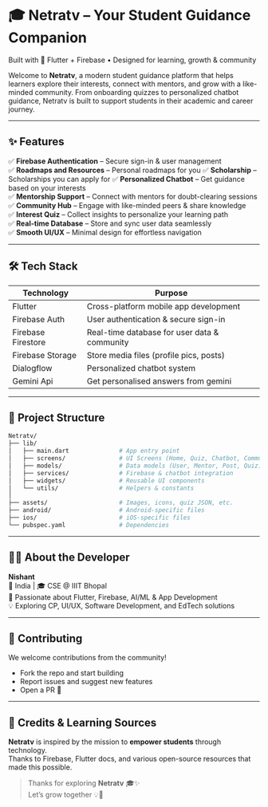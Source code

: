 # 🎓 Netratv – Your Student Guidance Companion  

Built with 💙 Flutter + Firebase • Designed for learning, growth & community  

Welcome to **Netratv**, a modern student guidance platform that helps learners explore their interests, connect with mentors, and grow with a like-minded community. From onboarding quizzes to personalized chatbot guidance, Netratv is built to support students in their academic and career journey.  

---

## ✨ Features  

✅ **Firebase Authentication** – Secure sign-in & user management  
✅ **Roadmaps and Resources** – Personal roadmaps for you
✅ **Scholarship** – Scholarships you can apply for
✅ **Personalized Chatbot** – Get guidance based on your interests  
✅ **Mentorship Support** – Connect with mentors for doubt-clearing sessions  
✅ **Community Hub** – Engage with like-minded peers & share knowledge  
✅ **Interest Quiz** – Collect insights to personalize your learning path  
✅ **Real-time Database** – Store and sync user data seamlessly  
✅ **Smooth UI/UX** – Minimal design for effortless navigation  

---

## 🛠️ Tech Stack  

| Technology          | Purpose                                      |  
|---------------------|----------------------------------------------|  
| Flutter             | Cross-platform mobile app development        |  
| Firebase Auth       | User authentication & secure sign-in         |  
| Firebase Firestore  | Real-time database for user data & community |  
| Firebase Storage    | Store media files (profile pics, posts)      |  
| Dialogflow          | Personalized chatbot system                  |  
| Gemini Api          | Get personalised answers from gemini         |

---

## 📂 Project Structure  

```bash
Netratv/  
├── lib/  
│   ├── main.dart              # App entry point  
│   ├── screens/               # UI Screens (Home, Quiz, Chatbot, Community, etc.)  
│   ├── models/                # Data models (User, Mentor, Post, Quiz)  
│   ├── services/              # Firebase & chatbot integration  
│   ├── widgets/               # Reusable UI components  
│   └── utils/                 # Helpers & constants  
│  
├── assets/                    # Images, icons, quiz JSON, etc.  
├── android/                   # Android-specific files  
├── ios/                       # iOS-specific files  
└── pubspec.yaml               # Dependencies  
```

---

## 👨‍💻 About the Developer  

**Nishant**  
📍 India | 🎓 CSE @ IIIT Bhopal  
🚀 Passionate about Flutter, Firebase, AI/ML & App Development  
💡 Exploring CP, UI/UX, Software Development, and EdTech solutions  

---

## 🤝 Contributing  

We welcome contributions from the community!  

- Fork the repo and start building  
- Report issues and suggest new features  
- Open a PR 🚀  

---

## 🙏 Credits & Learning Sources  

**Netratv** is inspired by the mission to **empower students** through technology.  
Thanks to Firebase, Flutter docs, and various open-source resources that made this possible.  

> Thanks for exploring **Netratv** 🎓✨  
> Let’s grow together 💡🚀  
